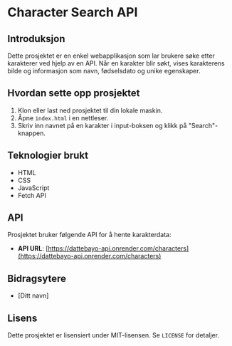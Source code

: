 # Character Search API

## Introduksjon
Dette prosjektet er en enkel webapplikasjon som lar brukere søke etter karakterer ved hjelp av en API. Når en karakter blir søkt, vises karakterens bilde og informasjon som navn, fødselsdato og unike egenskaper.

## Hvordan sette opp prosjektet

1. Klon eller last ned prosjektet til din lokale maskin.
2. Åpne `index.html` i en nettleser.
3. Skriv inn navnet på en karakter i input-boksen og klikk på "Search"-knappen.

## Teknologier brukt
- HTML
- CSS
- JavaScript
- Fetch API

## API
Prosjektet bruker følgende API for å hente karakterdata:
- **API URL**: [https://dattebayo-api.onrender.com/characters](https://dattebayo-api.onrender.com/characters)

## Bidragsytere
- [Ditt navn]

## Lisens
Dette prosjektet er lisensiert under MIT-lisensen. Se `LICENSE` for detaljer.

